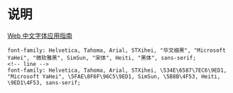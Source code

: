 说明
============

[Web 中文字体应用指南](https://ruby-china.org/topics/14005)

```
font-family: Helvetica, Tahoma, Arial, STXihei, "华文细黑", "Microsoft YaHei", "微软雅黑", SimSun, "宋体", Heiti, "黑体", sans-serif;
<!-- line -->
font-family: Helvetica, Tahoma, Arial, STXihei, \534E\6587\7EC6\9ED1, "Microsoft YaHei", \5FAE\8F6F\96C5\9ED1, SimSun, \5B8B\4F53, Heiti, \9ED1\4F53, sans-serif;
```
